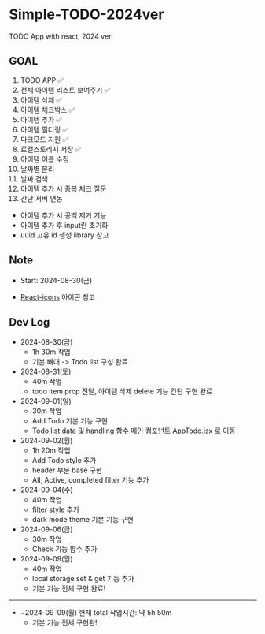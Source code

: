 # Simple-TODO-2024ver

TODO App with react, 2024 ver

## GOAL

1. TODO APP ✅
2. 전체 아이템 리스트 보여주기 ✅
3. 아이템 삭제 ✅
4. 아이템 체크박스 ✅
5. 아이템 추가 ✅
6. 아이템 필터링 ✅
7. 다크모드 지원 ✅
8. 로컬스토리지 저장 ✅
9. 아이템 이름 수정
10. 날짜별 분리
11. 날짜 검색
12. 아이템 추가 시 중복 체크 질문
13. 간단 서버 연동

- 아이템 추가 시 공백 제거 기능
- 아이템 추가 후 input란 초기화
- uuid 고유 id 생성 library 참고

## Note

- Start: 2024-08-30(금)

- [React-icons](https://react-icons.github.io/react-icons/) 아이콘 참고

## Dev Log

- 2024-08-30(금)
  - 1h 30m 작업
  - 기본 뼈대 -> Todo list 구성 완료
- 2024-08-31(토)
  - 40m 작업
  - todo item prop 전달, 아이템 삭제 delete 기능 간단 구현 완료
- 2024-09-01(일)
  - 30m 작업
  - Add Todo 기본 기능 구현
  - Todo list data 및 handling 함수 메인 컴포넌트 AppTodo.jsx 로 이동
- 2024-09-02(월)
  - 1h 20m 작업
  - Add Todo style 추가
  - header 부분 base 구현
  - All, Active, completed filter 기능 추가
- 2024-09-04(수)
  - 40m 작업
  - filter style 추가
  - dark mode theme 기본 기능 구현
- 2024-09-06(금)
  - 30m 작업
  - Check 기능 함수 추가
- 2024-09-09(월)
  - 40m 작업
  - local storage set & get 기능 추가
  - 기본 기능 전체 구현 완료!

---

- ~2024-09-09(월) 현재 total 작업시간: 약 5h 50m
  - 기본 기능 전체 구현완!
